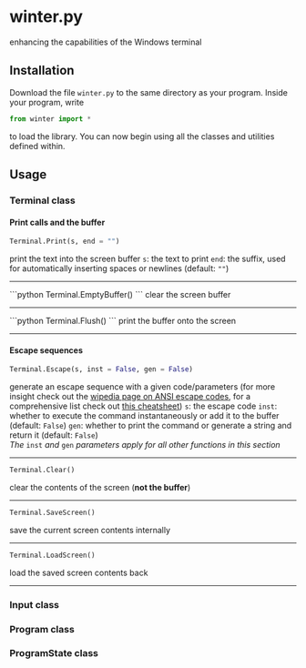 # winter.py
enhancing the capabilities of the Windows terminal

## Installation
Download the file `winter.py` to the same directory as your program. Inside your program, write
```python
from winter import *
```
to load the library. You can now begin using all the classes and utilities defined within.

## Usage

### Terminal class

#### Print calls and the buffer

```python
Terminal.Print(s, end = "")
```
print the text into the screen buffer
`s`: the text to print
`end`: the suffix, used for automatically inserting spaces or newlines (default: `""`)
<hr>
```python
Terminal.EmptyBuffer()
```
clear the screen buffer
<hr>
```python
Terminal.Flush()
```
print the buffer onto the screen
<hr>

#### Escape sequences

```python
Terminal.Escape(s, inst = False, gen = False)
```
generate an escape sequence with a given code/parameters (for more insight check out the [wipedia page on ANSI escape codes](https://en.wikipedia.org/wiki/ANSI_escape_code), for a comprehensive list check out [this cheatsheet](https://gist.github.com/fnky/458719343aabd01cfb17a3a4f7296797))
`s`: the escape code
`inst`: whether to execute the command instantaneously or add it to the buffer (default: `False`)
`gen`: whether to print the command or generate a string and return it (default: `False`)
<br>
*The* `inst` *and* `gen` *parameters apply for all other functions in this section*
<hr>

```python
Terminal.Clear()
```
clear the contents of the screen (**not the buffer**)
<hr>

```python
Terminal.SaveScreen()
```
save the current screen contents internally
<hr>

```python
Terminal.LoadScreen()
```
load the saved screen contents back
<hr>

### Input class

### Program class

### ProgramState class
